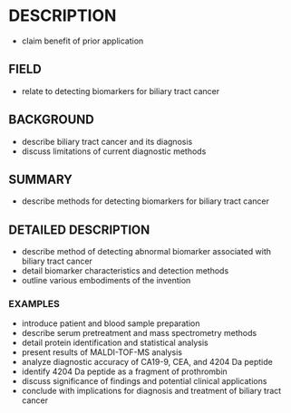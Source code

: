 # DESCRIPTION

- claim benefit of prior application

## FIELD

- relate to detecting biomarkers for biliary tract cancer

## BACKGROUND

- describe biliary tract cancer and its diagnosis
- discuss limitations of current diagnostic methods

## SUMMARY

- describe methods for detecting biomarkers for biliary tract cancer

## DETAILED DESCRIPTION

- describe method of detecting abnormal biomarker associated with biliary tract cancer
- detail biomarker characteristics and detection methods
- outline various embodiments of the invention

### EXAMPLES

- introduce patient and blood sample preparation
- describe serum pretreatment and mass spectrometry methods
- detail protein identification and statistical analysis
- present results of MALDI-TOF-MS analysis
- analyze diagnostic accuracy of CA19-9, CEA, and 4204 Da peptide
- identify 4204 Da peptide as a fragment of prothrombin
- discuss significance of findings and potential clinical applications
- conclude with implications for diagnosis and treatment of biliary tract cancer

